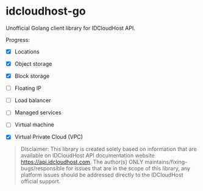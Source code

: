 # idcloudhost-go

Unofficial Golang client library for IDCloudHost API.

Progress:

- [x] Locations
- [x] Object storage
- [x] Block storage
- [ ] Floating IP
- [ ] Load balancer
- [ ] Managed services
- [ ] Virtual machine
- [x] Virtual Private Cloud (VPC)


> Disclaimer: This library is created solely based on information that are available on IDCloudHost API documentation website https://api.idcloudhost.com. The author(s) ONLY maintains/fixing-bugs/responsible for issues that are in the scope of this library, any platform issues should be addressed directly to the IDCloudHost official support.
